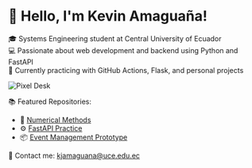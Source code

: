 # 👋 Hello, I'm Kevin Amaguaña!

🎓 Systems Engineering student at Central University of Ecuador  
💻 Passionate about web development and backend using Python and FastAPI  
🚀 Currently practicing with GitHub Actions, Flask, and personal projects

![Pixel Desk](https://raw.githubusercontent.com/KevinAmaguaña/KevinAmaguaña/main/1739208438309.gif)

📚 Featured Repositories:
- 🔢 [Numerical Methods](https://github.com/KevinAmaguaña/Numerical-Methods)
- ⚙️ [FastAPI Practice](https://github.com/KevinAmaguaña/FastAPI)
- 📦 [Event Management Prototype](https://github.com/KevinAmaguaña/PrototipoGestionEventos)

📧 Contact me: kjamaguana@uce.edu.ec
